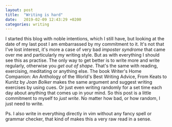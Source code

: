 ```yaml
---
layout: post
title:  "Writing is hard"
date:   2019-02-09 12:43:29 +0200
categories: writing  
---
```


I started this blog with noble intentions, which I still have, but looking at
the date of my last post I am embarrassed by my commitment to it. It's not that
I've lost interest, it's more a case of very bad *imposter syndrome* that came
over me and particularly my writing style. But as with everything I should see
this as practise. The only way to get better is to write more and write
regularly, otherwise you *get out of shape*. That's the same with reading,
exercising, meditating or anything else. The book Writer's Home Companion: An
Anthology of the World's Best Writing Advice, From Keats to Kunitz by _Joan
Bolker_  makes the same argument and suggest writing exercises by using cues.
Or just even writing randomly for a set time each day about anything that comes
up in your mind. So this post is a little commitment to myself to *just write*.
No matter how bad, or how random, I just need to write.

Ps. I also write in everything directly in vim without any fancy spell or
grammar checker, that kind of makes this a very raw read in a sense.

